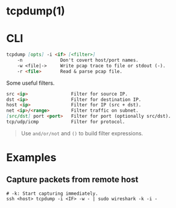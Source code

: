 # tcpdump(1)

# CLI

```markdown
tcpdump [opts] -i <if> [<filter>]
    -n              Don't covert host/port names.
    -w <file|->     Write pcap trace to file or stdout (-).
    -r <file>       Read & parse pcap file.
```

Some useful filters.
```markdown
src <ip>                Filter for source IP.
dst <ip>                Filter for destination IP.
host <ip>               Filter for IP (src + dst).
net <ip>/<range>        Filter traffic on subnet.
[src/dst] port <port>   Filter for port (optionally src/dst).
tcp/udp/icmp            Filter for protocol.
```

> Use `and/or/not` and `()` to build filter expressions.

# Examples

## Capture packets from remote host

```makrdown
# -k: Start capturing immediately.
ssh <host> tcpdump -i <IF> -w - | sudo wireshark -k -i -
```
